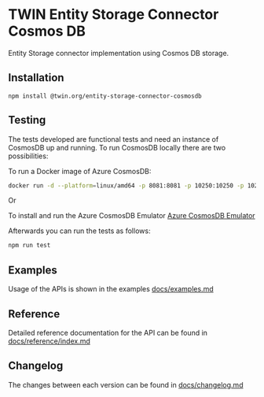 # TWIN Entity Storage Connector Cosmos DB

Entity Storage connector implementation using Cosmos DB storage.

## Installation

```shell
npm install @twin.org/entity-storage-connector-cosmosdb
```

## Testing

The tests developed are functional tests and need an instance of CosmosDB up and running. To run CosmosDB locally there are two possibilities:

To run a Docker image of Azure CosmosDB:

```sh
docker run -d --platform=linux/amd64 -p 8081:8081 -p 10250:10250 -p 10251:10251 -p 10252:10252 -p 10253:10253 -p 10254:10254 -m 3g --name twin-entity-storage-cosmos -e AZURE_COSMOS_EMULATOR_PARTITION_COUNT=10 -e AZURE_COSMOS_EMULATOR_ENABLE_DATA_PERSISTENCE=true -e AZURE_COSMOS_EMULATOR_IP_ADDRESS_OVERRIDE='127.0.0.1' mcr.microsoft.com/cosmosdb/linux/azure-cosmos-emulator
```

Or

To install and run the Azure CosmosDB Emulator [Azure CosmosDB Emulator](https://learn.microsoft.com/en-us/azure/cosmos-db/how-to-develop-emulator)

Afterwards you can run the tests as follows:

```sh
npm run test
```

## Examples

Usage of the APIs is shown in the examples [docs/examples.md](docs/examples.md)

## Reference

Detailed reference documentation for the API can be found in [docs/reference/index.md](docs/reference/index.md)

## Changelog

The changes between each version can be found in [docs/changelog.md](docs/changelog.md)
